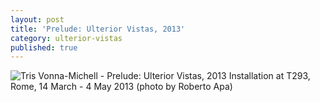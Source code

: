 ```yaml
---
layout: post
title: 'Prelude: Ulterior Vistas, 2013'
category: ulterior-vistas
published: true
---
```


![Tris Vonna-Michell - Prelude: Ulterior Vistas, 2013]({{site.baseurl}}/assets/img/0604-prelude-ulterior-vistas-2013.jpg)
Installation at T293, Rome, 14 March - 4 May 2013 (photo by Roberto Apa)
